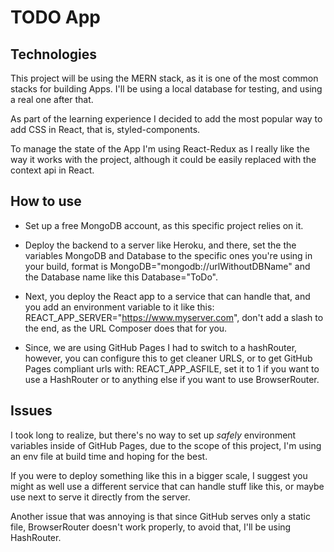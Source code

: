 # TODO App
## Technologies
This project will be using the MERN stack, as it is one of the most common stacks for building Apps.
I'll be using a local database for testing, and using a real one after that.

As part of the learning experience I decided to add the most popular way to add CSS in React, that is, styled-components.

To manage the state of the App I'm using React-Redux as I really like the way it works with the project, although it could be easily replaced with the context api in React.

## How to use
- Set up a free MongoDB account, as this specific project relies on it.


- Deploy the backend to a server like Heroku, and there, set the the variables MongoDB and Database to the specific ones you're using in your build, format is MongoDB="mongodb://urlWithoutDBName" and the Database name like this Database="ToDo".


- Next, you deploy the React app to a service that can handle that, and you add an environment variable to it like this: REACT_APP_SERVER="https://www.myserver.com", don't add a slash to the end, as the URL Composer does that for you.


- Since, we are using GitHub Pages I had to switch to a hashRouter, however, you can configure this to get cleaner URLS, or to get GitHub Pages compliant urls with: REACT_APP_ASFILE, set it to 1 if you want to use a HashRouter or to anything else if you want to use BrowserRouter.


## Issues
I took long to realize, but there's no way to set up *safely* environment variables inside of GitHub Pages, due to the scope of this project, I'm using an env file at build time and hoping for the best.

If you were to deploy something like this in a bigger scale, I suggest you might as well use a different service that can handle stuff like this, or maybe use next to serve it directly from the server.

Another issue that was annoying is that since GitHub serves only a static file, BrowserRouter doesn't work properly, to avoid that, I'll be using HashRouter.
